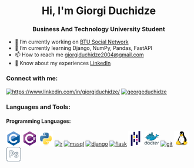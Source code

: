 <!DOCTYPE html>
<html lang="en">

<head>
  <meta charset="UTF-8">
  <meta name="viewport" content="width=device-width, initial-scale=1.0">
  
</head>

<body>

  <h1 align="center">Hi, I'm Giorgi Duchidze</h1>
  <h3 align="center">Business And Technology University Student</h3>

  <ul>
    <li>🔭 I’m currently working on <a href="https://github.com/gduchidze/BTU-Social-Network">BTU Social Network</a></li>
    <li>🌱 I’m currently learning Django, NumPy, Pandas, FastAPI</li>
    <li>📫 How to reach me <a href="mailto:giorgiduchidze2004@gmail.com">giorgiduchidze2004@gmail.com</a></li>
    <li>📄 Know about my experiences <a href="https://www.linkedin.com/in/giorgiduchidze/">LinkedIn</a></li>
  </ul>

  <h3 align="left">Connect with me:</h3>
  <p align="left">
    <a href="https://linkedin.com/in/https://www.linkedin.com/in/giorgiduchidze/" target="blank"><img align="center"
        src="https://raw.githubusercontent.com/rahuldkjain/github-profile-readme-generator/master/src/images/icons/Social/linked-in-alt.svg"
        alt="https://www.linkedin.com/in/giorgiduchidze/" height="30" width="40" /></a>
    <a href="https://instagram.com/georgeduchidze" target="blank"><img align="center"
        src="https://raw.githubusercontent.com/rahuldkjain/github-profile-readme-generator/master/src/images/icons/Social/instagram.svg"
        alt="georgeduchidze" height="30" width="40" /></a>
  </p>

  <h3 align="left">Languages and Tools:</h3>
  <p align="left">
    <h4>Programming Languages:</h4>
    <a href="https://www.cprogramming.com/" target="_blank" rel="noreferrer"><img
        src="https://raw.githubusercontent.com/devicons/devicon/master/icons/c/c-original.svg" alt="c" width="40"
        height="40" /></a>
    <a href="https://www.w3schools.com/cs/" target="_blank" rel="noreferrer"><img
        src="https://raw.githubusercontent.com/devicons/devicon/master/icons/csharp/csharp-original.svg" alt="csharp"
        width="40" height="40" /></a>
    <a href="https://www.python.org" target="_blank" rel="noreferrer"><img
        src="https://raw.githubusercontent.com/devicons/devicon/master/icons/python/python-original.svg" alt="python"
        width="40" height="40" /></a>
     <a href="https://www.r-project.org/" target="_blank" rel="noreferrer"><img
        src="https://www.vectorlogo.zone/logos/r-project/r-project-icon.svg" alt="r" width="40" height="40" /></a>
    <a href="https://www.microsoft.com/en-us/sql-server" target="_blank" rel="noreferrer"><img
        src="https://www.svgrepo.com/show/303229/microsoft-sql-server-logo.svg" alt="mssql" width="40" height="40" /></a>
    <a href="https://www.djangoproject.com/" target="_blank" rel="noreferrer"><img
        src="https://cdn.worldvectorlogo.com/logos/django.svg" alt="django" width="40" height="40" /></a>
    <a href="https://flask.palletsprojects.com/" target="_blank" rel="noreferrer"><img
        src="https://www.vectorlogo.zone/logos/pocoo_flask/pocoo_flask-icon.svg" alt="flask" width="40" height="40" /></a>
    <a href="https://pandas.pydata.org/" target="_blank" rel="noreferrer"><img
        src="https://raw.githubusercontent.com/devicons/devicon/2ae2a900d2f041da66e950e4d48052658d850630/icons/pandas/pandas-original.svg"
        alt="pandas" width="40" height="40" /></a>
         <a href="https://www.docker.com/" target="_blank" rel="noreferrer"><img
        src="https://raw.githubusercontent.com/devicons/devicon/master/icons/docker/docker-original-wordmark.svg"
        alt="docker" width="40" height="40" /></a>
    <a href="https://git-scm.com/" target="_blank" rel="noreferrer"><img
        src="https://www.vectorlogo.zone/logos/git-scm/git-scm-icon.svg" alt="git" width="40" height="40" /></a>
    <a href="https://www.linux.org/" target="_blank" rel="noreferrer"><img
        src="https://raw.githubusercontent.com/devicons/devicon/master/icons/linux/linux-original.svg" alt="linux"
        width="40" height="40" /></a>
    <a href="https://www.photoshop.com/en" target="_blank" rel="noreferrer"><img
        src="https://raw.githubusercontent.com/devicons/devicon/master/icons/photoshop/photoshop-line.svg"
        alt="photoshop" width="40" height="40" /></a>
    
    
   
  </p>

</body>

</html>
